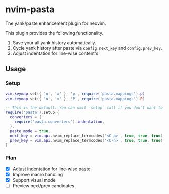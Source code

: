 # nvim-pasta

The yank/paste enhancement plugin for neovim.

This plugin provides the following functionality.

1. Save your all yank history automatically.
2. Cycle yank history after paste via `config.next_key` and `config.prev_key`.
3. Adjust indentation for line-wise content's

## Usage

### Setup

```lua
vim.keymap.set({ 'n', 'x' }, 'p', require('pasta.mappings').p)
vim.keymap.set({ 'n', 'x' }, 'P', require('pasta.mappings').P)

-- This is the default. You can omit `setup` call if you don't want to change this. 
require('pasta').setup {
  converters = {
    require('pasta.converters').indentation,
  },
  paste_mode = true,
  next_key = vim.api.nvim_replace_termcodes('<C-p>', true, true, true),
  prev_key = vim.api.nvim_replace_termcodes('<C-n>', true, true, true),
}
```

### Plan

- [x] Adjust indentation for line-wise paste
- [x] Improve macro handling
- [x] Support visual mode
- [ ] Preview next/prev candidates
